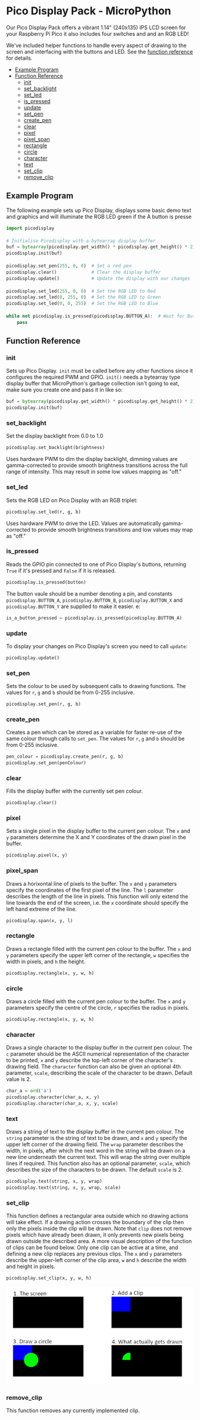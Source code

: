 # Pico Display Pack - MicroPython <!-- omit in toc -->

Our Pico Display Pack offers a vibrant 1.14" (240x135) IPS LCD screen for your Raspberry Pi Pico it also includes four switches and and an RGB LED!

We've included helper functions to handle every aspect of drawing to the screen and interfacing with the buttons and LED. See the [function reference](#function-reference) for details.

- [Example Program](#example-program)
- [Function Reference](#function-reference)
  - [init](#init)
  - [set_backlight](#set_backlight)
  - [set_led](#set_led)
  - [is_pressed](#is_pressed)
  - [update](#update)
  - [set_pen](#set_pen)
  - [create_pen](#create_pen)
  - [clear](#clear)
  - [pixel](#pixel)
  - [pixel_span](#pixel_span)
  - [rectangle](#rectangle)
  - [circle](#circle)
  - [character](#character)
  - [text](#text)
  - [set_clip](#set_clip)
  - [remove_clip](#remove_clip)

## Example Program

The following example sets up Pico Display, displays some basic demo text and graphics and will illuminate the RGB LED green if the A button is presse

```python
import picodisplay

# Initialise Picodisplay with a bytearray display buffer
buf = bytearray(picodisplay.get_width() * picodisplay.get_height() * 2)
picodisplay.init(buf)

picodisplay.set_pen(255, 0, 0)  # Set a red pen
picodisplay.clear()             # Clear the display buffer
picodisplay.update()            # Update the display with our changes

picodisplay.set_led(255, 0, 0)  # Set the RGB LED to Red
picodisplay.set_led(0, 255, 0)  # Set the RGB LED to Green
picodisplay.set_led(0, 0, 255)  # Set the RGB LED to Blue

while not picodisplay.is_pressed(picodisplay.BUTTON_A):  # Wait for Button A to be pressed
    pass
```

## Function Reference

### init

Sets up Pico Display. `init` must be called before any other functions since it configures the required PWM and GPIO. `init()` needs a bytearray type display buffer that MicroPython's garbage collection isn't going to eat, make sure you create one and pass it in like so:

```python
buf = bytearray(picodisplay.get_width() * picodisplay.get_height() * 2)
picodisplay.init(buf)
```

### set_backlight

Set the display backlight from 0.0 to 1.0

```python
picodisplay.set_backlight(brightness)
```

Uses hardware PWM to dim the display backlight, dimming values are gamma-corrected to provide smooth brightness transitions across the full range of intensity. This may result in some low values mapping as "off."

### set_led

Sets the RGB LED on Pico Display with an RGB triplet:

```python
picodisplay.set_led(r, g, b)
```

Uses hardware PWM to drive the LED. Values are automatically gamma-corrected to provide smooth brightness transitions and low values may map as "off."

### is_pressed

Reads the GPIO pin connected to one of Pico Display's buttons, returning `True` if it's pressed and `False` if it is released.

```python
picodisplay.is_pressed(button)
```

The button vaule should be a number denoting a pin, and constants `picodisplay.BUTTON_A`, `picodisplay.BUTTON_B`, `picodisplay.BUTTON_X` and `picodisplay.BUTTON_Y` are supplied to make it easier. e:

```python
is_a_button_pressed = picodisplay.is_pressed(picodisplay.BUTTON_A)
```

### update

To display your changes on Pico Display's screen you need to call `update`:

```python
picodisplay.update()
```

### set_pen

Sets the colour to be used by subsequent calls to drawing functions.  The values for `r`, `g` and `b` should be from 0-255 inclusive.

```python
picodisplay.set_pen(r, g, b)
```

### create_pen

Creates a pen which can be stored as a variable for faster re-use of the same colour through calls to `set_pen`.  The values for `r`, `g` and `b` should be from 0-255 inclusive.

```python
pen_colour = picodisplay.create_pen(r, g, b)
picodisplay.set_pen(penColour)
```

### clear

Fills the display buffer with the currently set pen colour.

```python
picodisplay.clear()
```

### pixel

Sets a single pixel in the display buffer to the current pen colour.  The `x` and `y` parameters determine the X and Y coordinates of the drawn pixel in the buffer.

```python
picodisplay.pixel(x, y)
```

### pixel_span

Draws a horixontal line of pixels to the buffer.  The `x` and `y` parameters specify the coordinates of the first pixel of the line.  The `l` parameter describes the length of the line in pixels.  This function will only extend the line towards the end of the screen, i.e. the `x` coordinate should specify the left hand extreme of the line.

```python
picodisplay.span(x, y, l)
```

### rectangle

Draws a rectangle filled with the current pen colour to the buffer.  The `x` and `y` parameters specify the upper left corner of the rectangle, `w` specifies the width in pixels, and `h` the height.

```python
picodisplay.rectangle(x, y, w, h)
```

### circle

Draws a circle filled with the current pen colour to the buffer.  The `x` and `y` parameters specify the centre of the circle, `r` specifies the radius in pixels.

```python
picodisplay.rectangle(x, y, w, h)
```

### character

Draws a single character to the display buffer in the current pen colour.  The `c` parameter should be the ASCII numerical representation of the character to be printed, `x` and `y` describe the top-left corner of the character's drawing field.  The `character` function can also be given an optional 4th parameter, `scale`, describing the scale of the character to be drawn.  Default value is 2.

```python
char_a = ord('a')
picodisplay.character(char_a, x, y)
picodisplay.character(char_a, x, y, scale)
```

### text

Draws a string of text to the display buffer in the current pen colour.  The `string` parameter is the string of text to be drawn, and `x` and `y` specify the upper left corner of the drawing field.  The `wrap` parameter describes the width, in pixels, after which the next word in the string will be drawn on a new line underneath the current text.  This will wrap the string over multiple lines if required.  This function also has an optional parameter, `scale`, which describes the size of the characters to be drawn.  The default `scale` is 2.

```python
picodisplay.text(string, x, y, wrap)
picodisplay.text(string, x, y, wrap, scale)
```

### set_clip

This function defines a rectangular area outside which no drawing actions will take effect.  If a drawing action crosses the boundary of the clip then only the pixels inside the clip will be drawn.  Note that `clip` does not remove pixels which have already been drawn, it only prevents new pixels being drawn outside the described area.  A more visual description of the function of clips can be found below.  Only one clip can be active at a time, and defining a new clip replaces any previous clips.  The `x` and `y` parameters describe the upper-left corner of the clip area, `w` and `h` describe the width and height in pixels.

```python
picodisplay.set_clip(x, y, w, h)
```

![A diagram explaining clips](/micropython/modules/pico_display/clip.jpg)

### remove_clip

This function removes any currently implemented clip.
